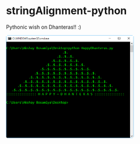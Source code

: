 # stringAlignment-python
Pythonic wish on Dhanteras!! :)
<p>
<img src="/HappyDhanteras.png" width="350"/>
</p>
